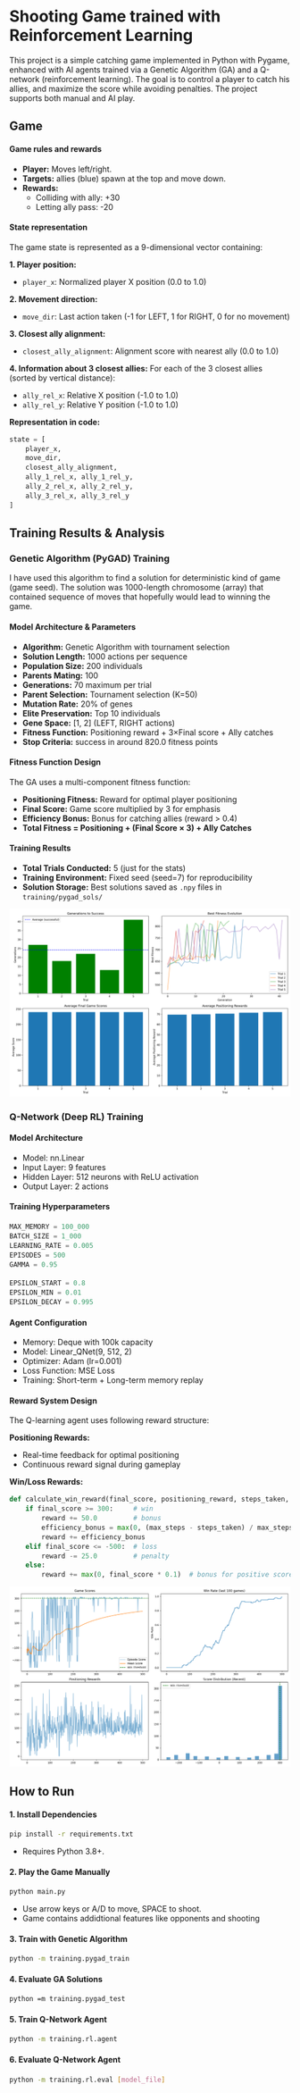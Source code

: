 # Shooting Game trained with Reinforcement Learning

This project is a simple catching game implemented in Python with Pygame, enhanced with AI agents trained via a Genetic Algorithm (GA) and a Q-network (reinforcement learning). The goal is to control a player to catch his allies, and maximize the score while avoiding penalties. The project supports both manual and AI play.

## Game 

#### Game rules and rewards

- **Player:** Moves left/right.
- **Targets:** allies (blue) spawn at the top and move down.
- **Rewards:**
  - Colliding with ally: +30
  - Letting ally pass: -20

#### State representation
The game state is represented as a 9-dimensional vector containing:

**1. Player position:**
- `player_x`: Normalized player X position (0.0 to 1.0)

**2. Movement direction:**
- `move_dir`: Last action taken (-1 for LEFT, 1 for RIGHT, 0 for no movement)

**3. Closest ally alignment:**
- `closest_ally_alignment`: Alignment score with nearest ally (0.0 to 1.0)

**4. Information about 3 closest allies:**
For each of the 3 closest allies (sorted by vertical distance):
- `ally_rel_x`: Relative X position (-1.0 to 1.0)
- `ally_rel_y`: Relative Y position (-1.0 to 1.0)

**Representation in code:**
```python
state = [
    player_x,                    
    move_dir,                    
    closest_ally_alignment,      
    ally_1_rel_x, ally_1_rel_y,  
    ally_2_rel_x, ally_2_rel_y,    
    ally_3_rel_x, ally_3_rel_y   
]
```

## Training Results & Analysis

### Genetic Algorithm (PyGAD) Training

I have used this algorithm to find a solution for deterministic kind of game (game seed). The solution was 1000-length chromosome (array) that contained sequence of moves that hopefully would lead to winning the game. 

#### Model Architecture & Parameters
- **Algorithm:** Genetic Algorithm with tournament selection
- **Solution Length:** 1000 actions per sequence
- **Population Size:** 200 individuals
- **Parents Mating:** 100
- **Generations:** 70 maximum per trial
- **Parent Selection:** Tournament selection (K=50)
- **Mutation Rate:** 20% of genes
- **Elite Preservation:** Top 10 individuals
- **Gene Space:** [1, 2] (LEFT, RIGHT actions)
- **Fitness Function:** Positioning reward + 3×Final score + Ally catches
- **Stop Criteria:** success in around 820.0 fitness points

#### Fitness Function Design
The GA uses a multi-component fitness function:
- **Positioning Fitness:** Reward for optimal player positioning
- **Final Score:** Game score multiplied by 3 for emphasis
- **Efficiency Bonus:** Bonus for catching allies (reward > 0.4)
- **Total Fitness = Positioning + (Final Score × 3) + Ally Catches**

#### Training Results
- **Total Trials Conducted:** 5 (just for the stats)
- **Training Environment:** Fixed seed (seed=7) for reproducibility
- **Solution Storage:** Best solutions saved as `.npy` files in `training/pygad_sols/`

![GA results on plot](./training/pygad_sols/training_analysis.png)


### Q-Network (Deep RL) Training

#### Model Architecture
- Model: nn.Linear
- Input Layer: 9 features
- Hidden Layer: 512 neurons with ReLU activation
- Output Layer: 2 actions

#### Training Hyperparameters
```python
MAX_MEMORY = 100_000       
BATCH_SIZE = 1_000         
LEARNING_RATE = 0.005       
EPISODES = 500              
GAMMA = 0.95                

EPSILON_START = 0.8         
EPSILON_MIN = 0.01          
EPSILON_DECAY = 0.995       
```

#### Agent Configuration
- Memory: Deque with 100k capacity
- Model: Linear_QNet(9, 512, 2)
- Optimizer: Adam (lr=0.001)
- Loss Function: MSE Loss
- Training: Short-term + Long-term memory replay

#### Reward System Design
The Q-learning agent uses following reward structure:

**Positioning Rewards:**
- Real-time feedback for optimal positioning
- Continuous reward signal during gameplay

**Win/Loss Rewards:**
```python
def calculate_win_reward(final_score, positioning_reward, steps_taken, max_steps):
    if final_score >= 300:     # win 
        reward += 50.0         # bonus
        efficiency_bonus = max(0, (max_steps - steps_taken) / max_steps * 20)
        reward += efficiency_bonus
    elif final_score <= -500:  # loss 
        reward -= 25.0         # penalty
    else:
        reward += max(0, final_score * 0.1)  # bonus for positive scores
```

![Results](./training/rl/res.png)


## How to Run

#### 1. Install Dependencies

```bash
pip install -r requirements.txt
```

- Requires Python 3.8+.

#### 2. Play the Game Manually

```bash
python main.py
```

- Use arrow keys or A/D to move, SPACE to shoot.
- Game contains addidtional features like opponents and shooting

#### 3. Train with Genetic Algorithm

```bash
python -m training.pygad_train
```

#### 4. Evaluate GA Solutions

```bash
python =m training.pygad_test
```

#### 5. Train Q-Network Agent

```bash
python -m training.rl.agent
```

#### 6. Evaluate Q-Network Agent

```bash
python -m training.rl.eval [model_file]
```
